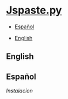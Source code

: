 # [Jspaste](https://jspaste.tnfangel.repl.co)[.py](https://github.com/pruebando/jspaste/blob/master/README.md)

- [Español](#español)

- [English](#english)

## English


## Español
*Instalacion*




